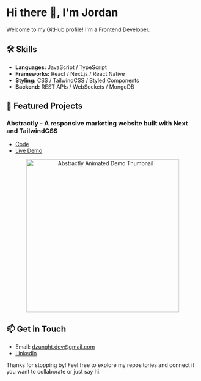 # Hi there 👋, I'm Jordan

Welcome to my GitHub profile! I'm a Frontend Developer.

## 🛠️ Skills

- **Languages:** JavaScript / TypeScript
- **Frameworks:** React / Next.js / React Native
- **Styling:** CSS / TailwindCSS / Styled Components
- **Backend:** REST APIs / WebSockets / MongoDB

## 🚀 Featured Projects

<!--
Copy & fill this template for each project:
### [Project Name](project_repo_url)
**Description:**
Briefly describe what this project is about.

**Tech Stack:**
- List main technologies used

**Links:**
- [Code](project_repo_url)
- [Live Demo](demo_url)
-->

### Abstractly - A responsive marketing website built with Next and TailwindCSS

- [Code](https://github.com/jordhan2k/gfe-portfolio/tree/main/apps/gfe-marketing)
- [Live Demo](https://gfe-portfolio-marketing.vercel.app/)

<div align="center">
  <img src="./marketing_demo.gif" alt="Abstractly Animated Demo Thumbnail" width="400">
</div>

  











## 📫 Get in Touch

- Email: dzunght.dev@gmail.com
- [LinkedIn](https://www.linkedin.com/in/dzunght)

Thanks for stopping by! Feel free to explore my repositories and connect if you want to collaborate or just say hi.
